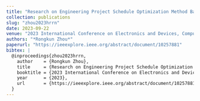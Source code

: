```yaml
---
title: "Research on Engineering Project Schedule Optimization Method Based on HRRN"
collection: publications
slug: "zhou2023hrrn"
date: 2023-09-22
venue: "2023 International Conference on Electronics and Devices, Computational Science (ICEDCS)"
authors: "*Rongkun Zhou*"
paperurl: "https://ieeexplore.ieee.org/abstract/document/10257881"
bibtex: |
  @inproceedings{zhou2023hrrn,
    author    = {Rongkun Zhou},
    title     = {Research on Engineering Project Schedule Optimization Method Based on HRRN},
    booktitle = {2023 International Conference on Electronics and Devices, Computational Science (ICEDCS)},
    year      = {2023},
    url       = {https://ieeexplore.ieee.org/abstract/document/10257881}
  }
---
```

